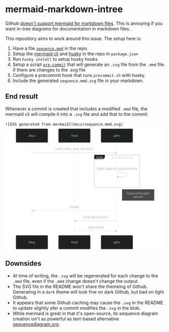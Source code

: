 # mermaid-markdown-intree
Github [doesn't support mermaid for markdown files](https://github.community/t/feature-request-support-mermaid-markdown-graph-diagrams-in-md-files/1922). This is annoying if you want in-tree diagrams for documentation in markdown files.

This repository aims to work around this issue. The setup here is:

1. Have a file [`sequence.mmd`](./docs/sequence.mmd) in the repo.
1. Setup the [mermaid cli](https://github.com/mermaid-js/mermaid-cli) and [husky](https://typicode.github.io/husky/#/) in the repo in `package.json`
1. Run `husky install` to setup husky hooks
1. Setup a script [`pre-commit`](./.husky/pre-commit) that will generate an `.svg` file from the `.mmd` file if there are changes to the .svg file
1. Configure a precommit hook that runs `precommit.sh` with husky.
1. Include the generated `sequence.mmd.svg` file in your markdown.

## End result
Whenever a commit is created that includes a modified `.mmd` file, the mermaid cli will compile it into a `.svg` file and add that to the commit.

`![SVG generated from mermaid](docs/sequence.mmd.svg)`
![SVG generated from mermaid](docs/sequence.mmd.svg)

## Downsides
- At time of writing, the `.svg` will be regenerated for each change to the `.mmd` file, even if the `.mmd` change doesn't change the output.
- The SVG file in the README won't share the themeing of Github. Generating in a `dark` theme will look fine on dark Github, but bad on light Github.
- It appears that some Github caching may cause the `.svg` in the README to update slightly afer a commit modifies the `.svg` in the blob.
- While mermaid is great in that it's open-source, its sequence diagram creation isn't as powerful as text-based alternative [sequencediagram.org](https://sequencediagram.org/).
